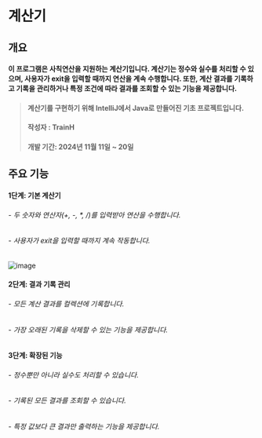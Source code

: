 # 계산기


## 개요
#### 이 프로그램은 사칙연산을 지원하는 계산기입니다. 계산기는 정수와 실수를 처리할 수 있으며, 사용자가 exit을 입력할 때까지 연산을 계속 수행합니다. 또한, 계산 결과를 기록하고 기록을 관리하거나 특정 조건에 따라 결과를 조회할 수 있는 기능을 제공합니다.


> #### 계산기를 구현하기 위해 IntelliJ에서 Java로 만들어진 기초 프로젝트입니다.
>
> #### 작성자 : TrainH
> #### 개발 기간: 2024년 11월 11일 ~ 20일


## 주요 기능
#### 1단계: 기본 계산기
###### - 두 숫자와 연산자(+, -, *, /)를 입력받아 연산을 수행합니다.
###### - 사용자가 exit을 입력할 때까지 계속 작동합니다.
![image](https://github.com/user-attachments/assets/9a0b27af-cb6e-4507-8545-75461ec5f2ba)


#### 2단계: 결과 기록 관리
###### - 모든 계산 결과를 컬렉션에 기록합니다.
###### - 가장 오래된 기록을 삭제할 수 있는 기능을 제공합니다.


#### 3단계: 확장된 기능
###### - 정수뿐만 아니라 실수도 처리할 수 있습니다.
###### - 기록된 모든 결과를 조회할 수 있습니다.
###### - 특정 값보다 큰 결과만 출력하는 기능을 제공합니다.

